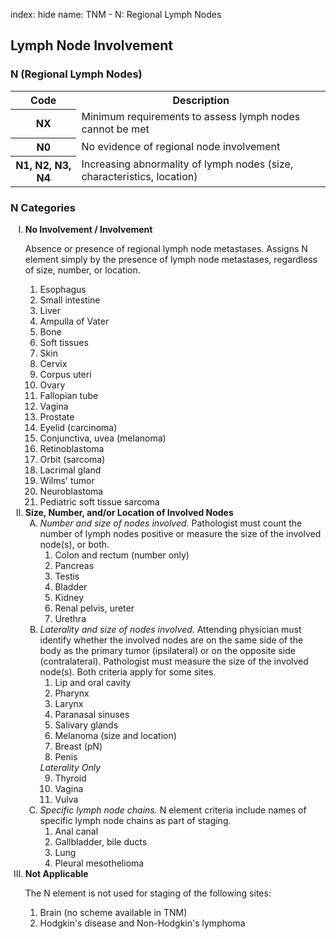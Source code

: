 index: hide
name: TNM - N: Regional Lymph Nodes


## Lymph Node Involvement
### N (Regional Lymph Nodes)

<table class="table table-striped">
	<tbody><tr>
		<th scope="col" class="firstCol">Code</th>
		<th scope="col">Description</th>
	</tr>
	<tr>
		<th scope="row" class="firstCol">NX</th>
		<td>Minimum requirements to assess lymph nodes  cannot be met</td>
	</tr>
	<tr>
		<th scope="row">N0</th>
		<td>No evidence of regional node involvement</td>
	</tr>
	<tr>
		<th scope="row">N1, N2, N3, N4</th>
		<td>Increasing abnormality of lymph nodes (size,  characteristics, location)</td>
	</tr>
</tbody></table>

### N Categories
<ol type="I">
		<li><strong>No Involvement / Involvement</strong>
			<p>Absence or presence of regional lymph node metastases. Assigns N element simply by the presence of lymph node metastases, regardless of size, number, or location.</p>
				<ol>
					<li>Esophagus</li>
					<li>Small intestine</li>
					<li>Liver</li>
					<li>Ampulla of Vater</li>
					<li>Bone</li>
					<li>Soft tissues</li>
					<li>Skin</li>
					<li>Cervix</li>
					<li>Corpus uteri</li>
					<li>Ovary</li>
					<li>Fallopian tube</li>
					<li>Vagina</li>
					<li>Prostate</li>
					<li>Eyelid (carcinoma)</li>
					<li>Conjunctiva, uvea (melanoma)</li>
					<li>Retinoblastoma</li>
					<li>Orbit (sarcoma)</li>
					<li>Lacrimal gland</li>
					<li>Wilms' tumor</li>
					<li>Neuroblastoma</li>
					<li>Pediatric soft tissue sarcoma</li>
				</ol>
		</li>
		<li><strong>Size, Number, and/or Location of Involved Nodes</strong>
			<ol type="A">
				<li><em>Number and size of nodes involved.</em> Pathologist must count the number of lymph nodes positive or measure the size of the involved node(s), or both.
					<ol>
						<li>Colon and rectum (number only)</li>
						<li>Pancreas</li>
						<li>Testis</li>
						<li>Bladder</li>
						<li>Kidney</li>
						<li>Renal pelvis, ureter</li>
						<li>Urethra</li>
					</ol>
				</li>
				<li><em>Laterality and size of nodes involved.</em> Attending physician must identify whether the involved nodes are on the same side of the body as the primary tumor (ipsilateral) or on the opposite side (contralateral). Pathologist must measure the size of the involved node(s). Both criteria apply for some sites.
					<ol>
						<li>Lip and oral cavity</li>
						<li>Pharynx</li>
						<li>Larynx</li>
						<li>Paranasal sinuses</li>
						<li>Salivary glands</li>
						<li>Melanoma (size and location)</li>
						<li>Breast (pN)</li>
						<li>Penis</li>
					</ol>
					<em>Laterality Only</em>
					<ol start="9">
						<li>Thyroid</li>
						<li>Vagina</li>
						<li>Vulva</li>
					</ol>
				</li>
				<li><em>Specific lymph node chains.</em> N element criteria include names of specific lymph node chains as part of staging.
<ol>
					<li>Anal canal</li>
						<li>Gallbladder, bile ducts</li>
						<li>Lung</li>
						<li>Pleural mesothelioma</li>
					</ol>
				</li>
			</ol>
		</li>
		<li><strong>Not Applicable</strong>
			<p>The N element is not used for staging of the following sites:</p>
				<ol>
					<li>Brain (no scheme available in TNM)</li>
					<li>Hodgkin's disease and Non-Hodgkin's lymphoma</li>
				</ol>
		</li>
</ol>
